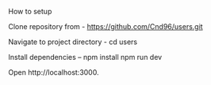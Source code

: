 How to setup

Clone repository from - https://github.com/Cnd96/users.git

Navigate to project directory - cd users

Install dependencies – npm install
npm run dev

Open http://localhost:3000.
